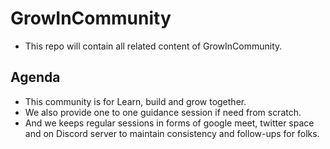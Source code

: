 # GrowInCommunity
* This repo will contain all related content of GrowInCommunity.

## Agenda
* This community is for Learn, build and grow together.
* We also provide one to one guidance session if need from scratch.
* And we keeps regular sessions in forms of google meet, twitter space and on Discord server to maintain consistency and follow-ups for folks.
